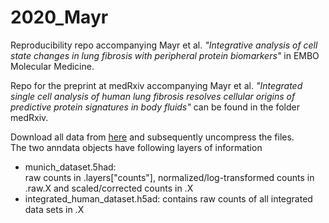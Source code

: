 # 2020_Mayr
Reproducibility repo accompanying  Mayr et al. _"Integrative analysis of cell state changes in lung fibrosis with peripheral protein biomarkers"_ in EMBO Molecular Medicine.

Repo for the preprint at medRxiv  accompanying  Mayr et al. _"Integrated single cell analysis of human lung fibrosis resolves cellular origins of predictive protein signatures in body fluids"_ can be found in the folder medRxiv.

Download all data from [here](https://drive.google.com/uc?export=download&id=13vf6Fcy6cCJUuGvbnj5sQDhayLRq7op1) and subsequently uncompress the files.  
The two anndata objects have following layers of information
- munich_dataset.5had:  
  raw counts in .layers["counts"], normalized/log-transformed counts in .raw.X and scaled/corrected counts in .X
- integrated_human_dataset.h5ad: contains raw counts of all integrated data sets in .X

